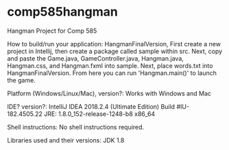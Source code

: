 # comp585hangman
Hangman Project for Comp 585

How to build/run your application: 
HangmanFinalVersion, First create a new project in Intellij, then create a package called sample within src. Next, copy and paste the Game.java, GameController.java, Hangman.java, Hangman.css, and Hangman.fxml into sample. Next, place words.txt into HangmanFinalVersion. From here you can run 'Hangman.main()' to launch the game.

Platform (Windows/Linux/Mac), version?:
Works with Windows and Mac

IDE? version?:
IntelliJ IDEA 2018.2.4 (Ultimate Edition)
Build #IU-182.4505.22
JRE: 1.8.0_152-release-1248-b8 x86_64

Shell instructions:
No shell instructions required.

Libraries used and their versions:
JDK 1.8
